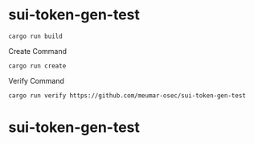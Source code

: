 # sui-token-gen-test

```
cargo run build
```
Create Command
```
cargo run create   
```

Verify Command
```
cargo run verify https://github.com/meumar-osec/sui-token-gen-test
```
# sui-token-gen-test
